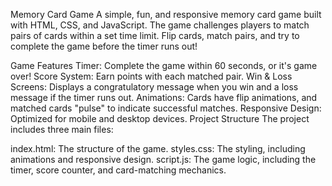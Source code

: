Memory Card Game
A simple, fun, and responsive memory card game built with HTML, CSS, and JavaScript. The game challenges players to match pairs of cards within a set time limit. Flip cards, match pairs, and try to complete the game before the timer runs out!

Game Features
Timer: Complete the game within 60 seconds, or it's game over!
Score System: Earn points with each matched pair.
Win & Loss Screens: Displays a congratulatory message when you win and a loss message if the timer runs out.
Animations: Cards have flip animations, and matched cards "pulse" to indicate successful matches.
Responsive Design: Optimized for mobile and desktop devices.
Project Structure
The project includes three main files:

index.html: The structure of the game.
styles.css: The styling, including animations and responsive design.
script.js: The game logic, including the timer, score counter, and card-matching mechanics.
